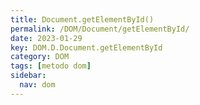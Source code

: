 ```yaml
---
title: Document.getElementById()
permalink: /DOM/Document/getElementById/
date: 2023-01-29
key: DOM.D.Document.getElementById
category: DOM
tags: [metodo dom]
sidebar:
  nav: dom
---
```

